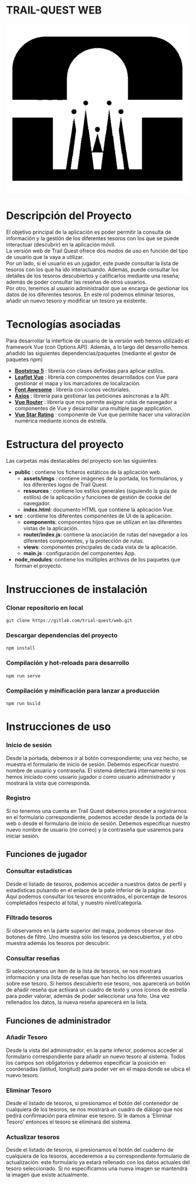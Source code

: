 # TRAIL-QUEST WEB

![Logo de Trail Quest](/public/assets/imgs/logo.png)

# Descripción del Proyecto

El objetivo principal de la aplicación es poder permitir la consulta de información y la gestión de los diferentes tesoros con los que se puede interactuar (descubrir) en la aplicación móvil.  
La versión web de Trail Quest ofrece dos modos de uso en función del tipo de usuario que la vaya a utilizar.  
Por un lado, si el usuario es un jugador, este puede consultar la lista de tesoros con los que ha ido interactuando. Además, puede consultar los detalles de los tesoros descubiertos y calificarlos mediante una reseña; además de poder consultar las reseñas de otros usuarios.  
Por otro, tenemos al usuario administrador que se encarga de gestionar los datos de los diferentes tesoros. En este rol podemos eliminar tesoros, añadir un nuevo tesoro y modificar un tesoro ya existente.

# Tecnologías asociadas

Para desarrollar la interficie de usuario de la versión web hemos utilizado el framework Vue (con Options API).
Además, a lo largo del desarrollo hemos añadido las siguientes dependencias/paquetes (mediante el gestor de paquetes npm)

- [**Bootstrap 5**](https://getbootstrap.com/docs/5.0/getting-started/introduction/) : librería con clases definidas para aplicar estilos.
- [**Leaflet Vue**](https://vue2-leaflet.netlify.app/quickstart/) : librería con componentes desarrollados con Vue para gestionar el mapa y los marcadores de localización.
- [**Font Awesome**](https://fontawesome.com/icons) : librería con íconos vectoriales.
- [**Axios**](https://axios-http.com/es/docs/api_intro) : librería para gestionar las peticiones asíncronas a la API.
- [**Vue Router**](https://router.vuejs.org/) : librería que nos permite asignar rutas de navegador a componentes de Vue y desarrollar una multiple page application.
- [**Vue Star Rating**](https://github.com/craigh411/vue-star-rating) : componente de Vue que permite hacer una valoración numérica mediante iconos de estrella.

# Estructura del proyecto

Las carpetas más destacables del proyecto son las siguientes:

- **public** : contiene los ficheros estáticos de la aplicación web.
  - **assets/imgs** : contiene imágenes de la portada, los formularios, y los diferentes logos de Trail Quest.
  - **resources** : contiene los estilos generales (siguiendo la guía de estilos) de la aplicación y funciones de gestión de cookie del navegador.
  - **index.html**: documento HTML que contiene la aplicación Vue.
- **src** : contiene los diferentes componentes de UI de la aplicación.
  - **components**: componentes hijos que se utilizan en las diferentes vistas de la aplicación.
  - **router/index.js**: contiene la asociación de rutas del navegador a los diferentes componentes, y la protección de rutas.
  - **views**: componentes principales de cada vista de la aplicación.
  - **main.js** : configuración del componentes App.
- **node_modules**: contiene los múltiples archivos de los paquetes que forman el proyecto.

# Instrucciones de instalación

### Clonar repositorio en local

```
git clone https://gitlab.com/trial-quest/web.git
```

### Descargar dependencias del proyecto

```
npm install
```

### Compilación y hot-reloads para desarrollo

```
npm run serve
```

### Compilación y minificación para lanzar a producción

```
npm run build
```

# Instrucciones de uso

### Inicio de sesión

Desde la portada, debemos ir al botón correspondiente; una vez hecho, se muestra el formulario de inicio de sesión. Debemos especificar nuestro nombre de usuario y contraseña. El sistema detectará internamente si nos hemos iniciado como usuario jugador o como usuario administrador y mostrará la vista que corresponda.

### Registro

Si no tenemos una cuenta en Trail Quest debemos proceder a registrarnos en el formulario correspondiente, podemos acceder desde la portada de la web o desde el formulario de inicio de sesión. Debemos especificar nuestro nuevo nombre de usuario (no correo) y la contraseña que usaremos para iniciar sesión.

## Funciones de jugador

### Consultar estadísticas

Desde el listado de tesoros, podemos acceder a nuestros datos de perfil y estadísticas pulsando en el enlace de la pate inferior de la página.  
Aquí podemos consultar los tesoros encontrados, el porcentaje de tesoros completados respecto al total, y nuestro nivel/categoría.

### Filtrado tesoros

Si observamos en la parte superior del mapa, podemos observar dos botones de filtro. Uno muestra sólo los tesoros ya descubiertos, y el otro muestra además los tesoros por descubrir.

### Consultar reseñas

Si seleccionamos un ítem de la lista de tesoros, se nos mostrará información y una lista de reseñas que han hecho los diferentes usuarios sobre ese tesoro. Si hemos descubierto ese tesoro, nos aparecerá un botón de añadir reseña que activará un cuadro de texto y unos íconos de estrella para poder valorar, además de poder seleccionar una foto. Una vez rellenados los datos, la nueva reseña aparecerá en la lista.

## Funciones de administrador

### Añadir Tesoro

Desde la vista del administrador, en la parte inferior, podemos acceder al formulario correspondiente para añadir un nuevo tesoro al sistema. Todos los campos son obligatorios y debemos especificar la posición en coordenadas (latitud, longitud) para poder ver en el mapa donde se ubica el nuevo tesoro.

### Eliminar Tesoro

Desde el listado de tesoros, si presionamos el botón del contenedor de cualquiera de los tesoros, se nos mostrará un cuadro de diálogo que nos pedirá confirmación para eliminar ese tesoro. Si le damos a 'Eliminar Tesoro' entonces el tesoro se eliminará del sistema.

### Actualizar tesoros

Desde el listado de tesoros, si presionamos el botón del cuaderno de cualquiera de los tesoros, accederemos a su correspondiente formulario de actualización: este formulario ya estará rellenado con los datos actuales del tesoro seleccionado. Si no especificamos una nueva imagen se mantendrá la imagen que existe actualmente.
